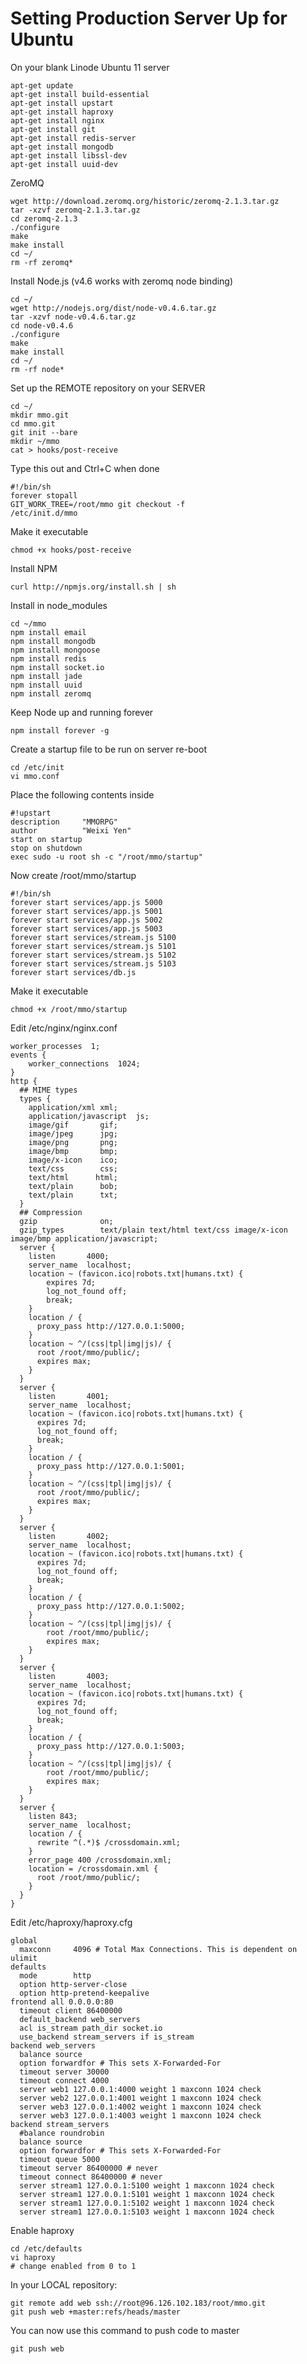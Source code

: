 Setting Production Server Up for Ubuntu
========

On your blank Linode Ubuntu 11 server

    apt-get update
    apt-get install build-essential
    apt-get install upstart
    apt-get install haproxy
    apt-get install nginx
    apt-get install git
    apt-get install redis-server
    apt-get install mongodb
    apt-get install libssl-dev
    apt-get install uuid-dev

ZeroMQ
    
    wget http://download.zeromq.org/historic/zeromq-2.1.3.tar.gz
    tar -xzvf zeromq-2.1.3.tar.gz
    cd zeromq-2.1.3
    ./configure 
    make
    make install
    cd ~/
    rm -rf zeromq*

Install Node.js (v4.6 works with zeromq node binding)

    cd ~/
    wget http://nodejs.org/dist/node-v0.4.6.tar.gz
    tar -xzvf node-v0.4.6.tar.gz
    cd node-v0.4.6
    ./configure
    make
    make install
    cd ~/
    rm -rf node*

Set up the REMOTE repository on your SERVER

    cd ~/
    mkdir mmo.git
    cd mmo.git
    git init --bare
    mkdir ~/mmo
    cat > hooks/post-receive

Type this out and Ctrl+C when done

    #!/bin/sh
    forever stopall
    GIT_WORK_TREE=/root/mmo git checkout -f
    /etc/init.d/mmo

Make it executable

    chmod +x hooks/post-receive

Install NPM

    curl http://npmjs.org/install.sh | sh

Install in node_modules

    cd ~/mmo
    npm install email 
    npm install mongodb 
    npm install mongoose 
    npm install redis 
    npm install socket.io 
    npm install jade 
    npm install uuid 
    npm install zeromq

Keep Node up and running forever

    npm install forever -g

Create a startup file to be run on server re-boot

    cd /etc/init
    vi mmo.conf

Place the following contents inside

    #!upstart
    description     "MMORPG"
    author          "Weixi Yen"
    start on startup
    stop on shutdown
    exec sudo -u root sh -c "/root/mmo/startup"

Now create /root/mmo/startup

    #!/bin/sh
    forever start services/app.js 5000
    forever start services/app.js 5001
    forever start services/app.js 5002
    forever start services/app.js 5003
    forever start services/stream.js 5100
    forever start services/stream.js 5101
    forever start services/stream.js 5102
    forever start services/stream.js 5103
    forever start services/db.js

Make it executable

    chmod +x /root/mmo/startup

Edit /etc/nginx/nginx.conf

    worker_processes  1;
    events {
        worker_connections  1024;
    }
    http {
      ## MIME types
      types {
        application/xml xml;
        application/javascript  js;
        image/gif       gif;
        image/jpeg      jpg;
        image/png       png;
        image/bmp       bmp;
        image/x-icon    ico;
        text/css        css;
        text/html      html;
        text/plain      bob;
        text/plain      txt;
      }
      ## Compression
      gzip              on;
      gzip_types        text/plain text/html text/css image/x-icon image/bmp application/javascript;
      server {
        listen       4000;
        server_name  localhost;
        location ~ (favicon.ico|robots.txt|humans.txt) {
         	expires 7d;
        	log_not_found off;
        	break;
        }
        location / {
          proxy_pass http://127.0.0.1:5000;
        }
        location ~ ^/(css|tpl|img|js)/ {
          root /root/mmo/public/;
          expires max;
        }
      }
      server {
        listen       4001;
        server_name  localhost;
        location ~ (favicon.ico|robots.txt|humans.txt) {
          expires 7d;
          log_not_found off;
          break;
        }
        location / {
          proxy_pass http://127.0.0.1:5001;
        }
        location ~ ^/(css|tpl|img|js)/ {
          root /root/mmo/public/;
          expires max;
        }
      }
      server {
        listen       4002;
        server_name  localhost;
        location ~ (favicon.ico|robots.txt|humans.txt) {
          expires 7d;
          log_not_found off;
          break;
        }
        location / {
          proxy_pass http://127.0.0.1:5002;
        }
        location ~ ^/(css|tpl|img|js)/ {
        	root /root/mmo/public/;
        	expires max;
        }
      }
      server {
        listen       4003;
        server_name  localhost;
        location ~ (favicon.ico|robots.txt|humans.txt) {
          expires 7d;
          log_not_found off;
          break;
        }
        location / {
          proxy_pass http://127.0.0.1:5003;
        }
        location ~ ^/(css|tpl|img|js)/ {
        	root /root/mmo/public/;
        	expires max;
        }
      }
      server {
        listen 843;
        server_name  localhost;
        location / {
          rewrite ^(.*)$ /crossdomain.xml;
        }
        error_page 400 /crossdomain.xml;
        location = /crossdomain.xml {
          root /root/mmo/public/;
        }
      }
    }

Edit /etc/haproxy/haproxy.cfg

    global
      maxconn     4096 # Total Max Connections. This is dependent on ulimit
    defaults
      mode        http
      option http-server-close
      option http-pretend-keepalive
    frontend all 0.0.0.0:80
      timeout client 86400000
      default_backend web_servers
      acl is_stream path_dir socket.io
      use_backend stream_servers if is_stream
    backend web_servers
      balance source
      option forwardfor # This sets X-Forwarded-For
      timeout server 30000
      timeout connect 4000
      server web1 127.0.0.1:4000 weight 1 maxconn 1024 check
      server web2 127.0.0.1:4001 weight 1 maxconn 1024 check
      server web3 127.0.0.1:4002 weight 1 maxconn 1024 check
      server web3 127.0.0.1:4003 weight 1 maxconn 1024 check
    backend stream_servers
      #balance roundrobin
      balance source
      option forwardfor # This sets X-Forwarded-For
      timeout queue 5000
      timeout server 86400000 # never
      timeout connect 86400000 # never
      server stream1 127.0.0.1:5100 weight 1 maxconn 1024 check
      server stream1 127.0.0.1:5101 weight 1 maxconn 1024 check
      server stream1 127.0.0.1:5102 weight 1 maxconn 1024 check
      server stream1 127.0.0.1:5103 weight 1 maxconn 1024 check

Enable haproxy
    
    cd /etc/defaults
    vi haproxy
    # change enabled from 0 to 1

In your LOCAL repository:

    git remote add web ssh://root@96.126.102.183/root/mmo.git
    git push web +master:refs/heads/master

You can now use this command to push code to master

    git push web
